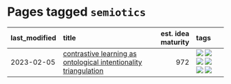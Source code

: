 # Pages tagged `semiotics`

|last_modified|title|est. idea maturity|tags
|:---|:---|---:|:---|
|2023-02-05|[contrastive learning as ontological intentionality triangulation](../contrastive_learning_as_ontological_intentionality_triangulation.md)|972|[![](https://img.shields.io/badge/tag-meta-95bed6)](../tags/meta.md) [![](https://img.shields.io/badge/tag-philosophy-9c3a4a)](../tags/philosophy.md) [![](https://img.shields.io/badge/tag-semiotics-bbc42)](../tags/semiotics.md) [![](https://img.shields.io/badge/tag-synesthesia-ca4f5a)](../tags/synesthesia.md) [![](https://img.shields.io/badge/tag-theory-274569)](../tags/theory.md) [![](https://img.shields.io/badge/tag-wip-1614f8)](../tags/wip.md)|